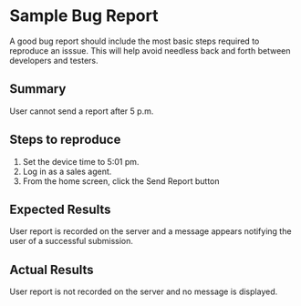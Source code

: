 # Sample Bug Report
A good bug report should include the most basic steps required to reproduce an isssue. This will help avoid needless back and forth between developers and testers.

## Summary

User cannot send a report after 5 p.m.

## Steps to reproduce

1. Set the device time to 5:01 pm.
2. Log in as a sales agent.
3. From the home screen, click the Send Report button

## Expected Results

User report is recorded on the server and a message appears notifying the user of a successful submission.

## Actual Results

User report is not recorded on the server and no message is displayed.
